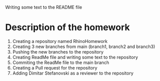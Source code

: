 Writing some text to the README file

# Description of the homework

1. Creating a repository named RhinoHomework
2. Creating 3 new branches from main (branch1, branch2 and branch3)
3. Pushing the new branches to the repository 
4. Creating ReadMe file and writing some text to the repository
5. Commiting the ReadMe file to the main branch
6. Creating a Pull request for the repository
7. Adding Dimitar Stefanovski as a reviewer to the repository

